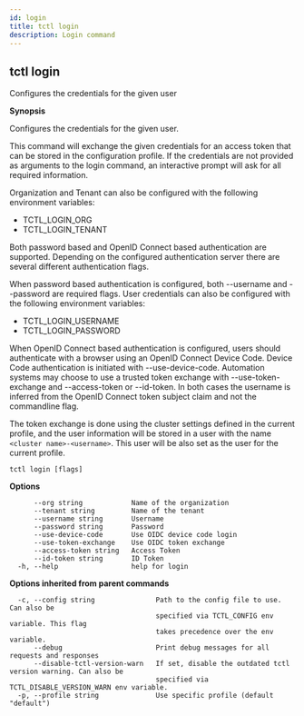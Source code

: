 ```yaml
---
id: login
title: tctl login
description: Login command
---
```

## tctl login

Configures the credentials for the given user

**Synopsis**

Configures the credentials for the given user.

This command will exchange the given credentials for an access token that can be stored
in the configuration profile. If the credentials are not provided as arguments to the login
command, an interactive prompt will ask for all required information.

Organization and Tenant can also be configured with the following environment variables:
  - TCTL_LOGIN_ORG
  - TCTL_LOGIN_TENANT

Both password based and OpenID Connect based authentication are supported. Depending on the configured
authentication server there are several different authentication flags.

When password based authentication is configured, both --username and --password are required flags.
User credentials can also be configured with the following environment variables:
  - TCTL_LOGIN_USERNAME
  - TCTL_LOGIN_PASSWORD

When OpenID Connect based authentication is configured, users should authenticate with a browser
using an OpenID Connect Device Code. Device Code authentication is initiated with --use-device-code. Automation systems
may choose to use a trusted token exchange with --use-token-exchange and --access-token or --id-token. In both cases the username is inferred
from the OpenID Connect token subject claim and not the commandline flag.

The token exchange is done using the cluster settings defined in the current profile, and
the user information will be stored in a user with the name `<cluster name>-<username>`. This
user will be also set as the user for the current profile.


```
tctl login [flags]
```

**Options**

```
      --org string            Name of the organization
      --tenant string         Name of the tenant
      --username string       Username
      --password string       Password
      --use-device-code       Use OIDC device code login
      --use-token-exchange    Use OIDC token exchange
      --access-token string   Access Token
      --id-token string       ID Token
  -h, --help                  help for login
```

**Options inherited from parent commands**

```
  -c, --config string               Path to the config file to use. Can also be
                                    specified via TCTL_CONFIG env variable. This flag
                                    takes precedence over the env variable.
      --debug                       Print debug messages for all requests and responses
      --disable-tctl-version-warn   If set, disable the outdated tctl version warning. Can also be
                                    specified via TCTL_DISABLE_VERSION_WARN env variable.
  -p, --profile string              Use specific profile (default "default")
```

